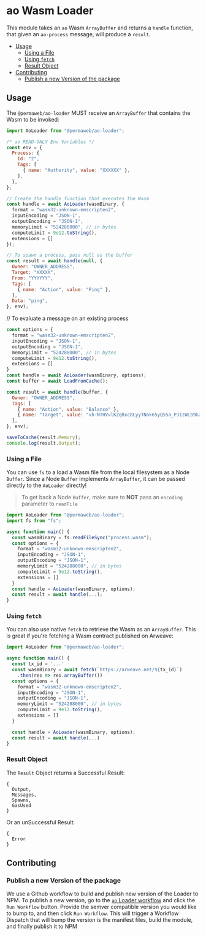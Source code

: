 # ao Wasm Loader

This module takes an `ao` Wasm `ArrayBuffer` and returns a `handle` function,
that given an `ao-process` message, will produce a `result`.

<!-- toc -->

- [Usage](#usage)
  - [Using a File](#using-a-file)
  - [Using `fetch`](#using-fetch)
  - [Result Object](#result-object)
- [Contributing](#contributing)
  - [Publish a new Version of the package](#publish-a-new-version-of-the-package)

<!-- tocstop -->

## Usage

The `@permaweb/ao-loader` MUST receive an `ArrayBuffer` that contains the Wasm
to be invoked:

```js
import AoLoader from "@permaweb/ao-loader";

/* ao READ-ONLY Env Variables */
const env = {
  Process: {
    Id: "2",
    Tags: [
      { name: "Authority", value: "XXXXXX" },
    ],
  },
};

// Create the handle function that executes the Wasm
const handle = await AoLoader(wasmBinary, {
  format = "wasm32-unknown-emscripten2",
  inputEncoding = "JSON-1",
  outputEncoding = "JSON-1", 
  memoryLimit = "524288000", // in bytes
  computeLimit = 9e12.toString(),
  extensions = []
});

// To spawn a process, pass null as the buffer
const result = await handle(null, {
  Owner: "OWNER_ADDRESS",
  Target: "XXXXX",
  From: "YYYYYY",
  Tags: [
    { name: "Action", value: "Ping" },
  ],
  Data: "ping",
}, env);
```

// To evaluate a message on an existing process

```js
const options = {
  format = "wasm32-unknown-emscripten2",
  inputEncoding = "JSON-1",
  outputEncoding = "JSON-1", 
  memoryLimit = "524288000", // in bytes
  computeLimit = 9e12.toString(),
  extensions = []
}
const handle = await AoLoader(wasmBinary, options);
const buffer = await LoadFromCache();

const result = await handle(buffer, {
  Owner: "OWNER_ADDRESS",
  Tags: [
    { name: "Action", value: "Balance" },
    { name: "Target", value: "vh-NTHVvlKZqRxc8LyyTNok65yQ55a_PJ1zWLb9G2JI" },
  ],
}, env);

saveToCache(result.Memory);
console.log(result.Output);
```

### Using a File

You can use `fs` to a load a Wasm file from the local filesystem as a Node
`Buffer`. Since a Node `Buffer` implements `ArrayBuffer`, it can be passed
directly to the `AoLoader` directly!

> To get back a Node `Buffer`, make sure to **NOT** pass an `encoding` parameter
> to `readFile`

```js
import AoLoader from "@permaweb/ao-loader";
import fs from "fs";

async function main() {
  const wasmBinary = fs.readFileSync("process.wasm");
  const options = {
    format = "wasm32-unknown-emscripten2",
    inputEncoding = "JSON-1",
    outputEncoding = "JSON-1", 
    memoryLimit = "524288000", // in bytes
    computeLimit = 9e12.toString(),
    extensions = []
  }
  const handle = AoLoader(wasmBinary, options);
  const result = await handle(...);
}
```

### Using `fetch`

You can also use native `fetch` to retrieve the Wasm as an `ArrayBuffer`. This
is great if you're fetching a Wasm contract published on Arweave:

```js
import AoLoader from "@permaweb/ao-loader";

async function main() {
  const tx_id = '...'
  const wasmBinary = await fetch(`https://arweave.net/${tx_id}`)
    .then(res => res.arrayBuffer())
  const options = {
    format = "wasm32-unknown-emscripten2",
    inputEncoding = "JSON-1",
    outputEncoding = "JSON-1", 
    memoryLimit = "524288000", // in bytes
    computeLimit = 9e12.toString(),
    extensions = []
  }

  const handle = AoLoader(wasmBinary, options);
  const result = await handle(...)
}
```

### Result Object

The `Result` Object returns a Successful Result:

```
{
  Output,
  Messages,
  Spawns,
  GasUsed
}
```

Or an unSuccessful Result:

```
{
  Error
}
```

## Contributing

### Publish a new Version of the package

We use a Github workflow to build and publish new version of the Loader to NPM.
To publish a new version, go to the
[`ao` Loader workflow](https://github.com/permaweb/ao/actions/workflows/loader.yml)
and click the `Run Workflow` button. Provide the semver compatible version you
would like to bump to, and then click `Run Workflow`. This will trigger a
Workflow Dispatch that will bump the version is the manifest files, build the module, and finally publish it to NPM
